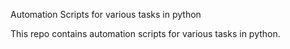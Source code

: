 Automation Scripts for various tasks in python

This repo contains automation scripts for various tasks in python.
